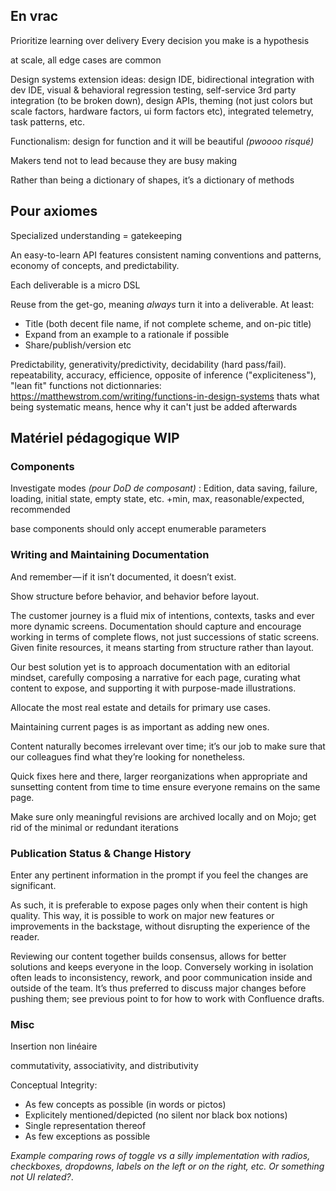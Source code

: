 ## En vrac

Prioritize learning over delivery
Every decision you make is a hypothesis

at scale, all edge cases are common

Design systems extension ideas: design IDE, bidirectional integration with dev IDE, visual & behavioral regression testing, self-service 3rd party integration (to be broken down), design APIs, theming (not just colors but scale factors, hardware factors, ui form factors etc), integrated telemetry, task patterns, etc.

Functionalism: design for function and it will be beautiful *(pwoooo risqué)*

Makers tend not to lead because they are busy making

Rather than being a dictionary of shapes, it’s a dictionary of methods

## Pour axiomes

Specialized understanding = gatekeeping

An easy-to-learn API features consistent naming conventions and patterns, economy of concepts, and predictability.

Each deliverable is a micro DSL

Reuse from the get-go, meaning *always* turn it into a deliverable. At least:

- Title (both decent file name, if not complete scheme, and on-pic title)
- Expand from an example to a rationale if possible
- Share/publish/version etc

Predictability, generativity/predictivity, decidability (hard pass/fail). repeatability, accuracy, efficience, opposite of inference ("expliciteness"), "lean fit"
functions not dictionnaries: <https://matthewstrom.com/writing/functions-in-design-systems>
thats what being systematic means, hence why it can't just be added afterwards


## Matériel pédagogique WIP

### Components

Investigate modes *(pour DoD de composant)* : Edition, data saving, failure, loading, initial state, empty state, etc. +min, max, reasonable/expected, recommended

base components should only accept enumerable parameters

### Writing and Maintaining Documentation

And remember — if it isn’t documented, it doesn’t exist.

Show structure before behavior, and behavior before layout.

The customer journey is a fluid mix of intentions, contexts, tasks and ever more dynamic screens. Documentation should capture and encourage working in terms of complete flows, not just successions of static screens. Given finite resources, it means starting from structure rather than layout.

Our best solution yet is to approach documentation with an editorial mindset, carefully composing a narrative for each page, curating what content to expose, and supporting it with purpose-made illustrations.

Allocate the most real estate and details for primary use cases.

Maintaining current pages is as important as adding new ones.

Content naturally becomes irrelevant over time; it’s our job to make sure that our colleagues find what they’re looking for nonetheless.

Quick fixes here and there, larger reorganizations when appropriate and sunsetting content from time to time ensure everyone remains on the same page.

Make sure only meaningful revisions are archived locally and on Mojo; get rid of the minimal or redundant iterations

### Publication Status & Change History

Enter any pertinent information in the prompt if you feel the changes are significant.

As such, it is preferable to expose pages only when their content is high quality. This way, it is possible to work on major new features or improvements in the backstage, without disrupting the experience of the reader.

Reviewing our content together builds consensus, allows for better solutions and keeps everyone in the loop. Conversely working in isolation often leads to inconsistency, rework, and poor communication inside and outside of the team. It’s thus preferred to discuss major changes before pushing them; see previous point to for how to work with Confluence drafts.

### Misc

Insertion non linéaire

commutativity, associativity, and distributivity

Conceptual Integrity:

- As few concepts as possible (in words or pictos)
- Explicitely mentioned/depicted (no silent nor black box notions)
- Single representation thereof
- As few exceptions as possible

*Example comparing rows of toggle vs a silly implementation with radios, checkboxes, dropdowns, labels on the left or on the right, etc. Or something not UI related?*.
